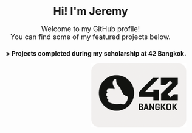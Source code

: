<h1 align="center">Hi! I'm Jeremy</h1>

<p align="center" style="font-size: 18px;">
  Welcome to my GitHub profile!<br>
  You can find some of my featured projects below.
</p>

<h3 align="right"> > Projects completed during my scholarship at 42 Bangkok.</h3>

<p align="right">
  <a href="https://github.com/Hotaruban/Hotaruban/tree/main/42Bangkok">
    <img
      src="visit_card_42_bangkok.png"
      alt="42 Bangkok"
      width="250px"
    />
  </a>
</p>
